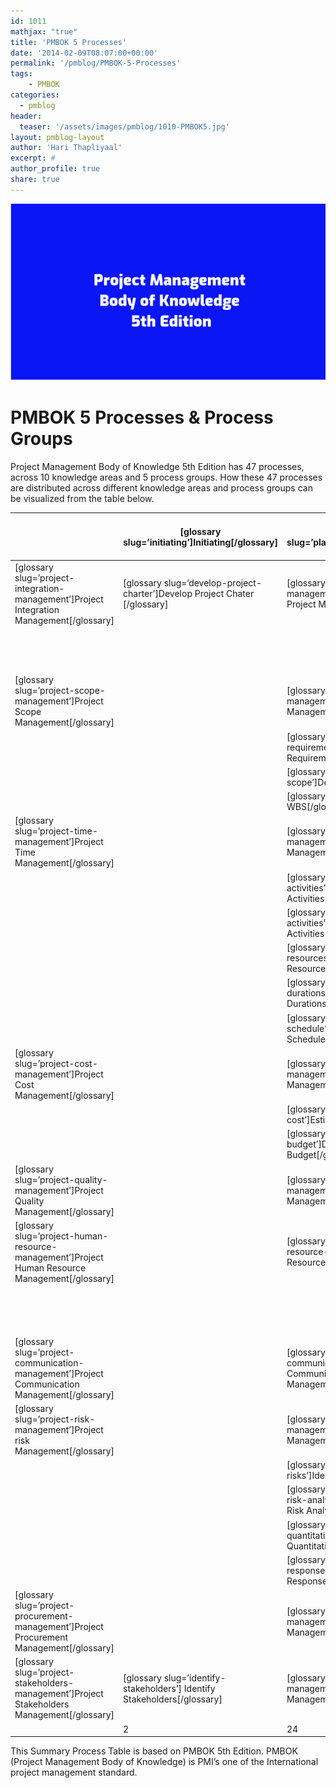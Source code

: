```yaml
---
id: 1011   
mathjax: "true"
title: 'PMBOK 5 Processes'
date: '2014-02-09T08:07:00+00:00'
permalink: '/pmblog/PMBOK-5-Processes'
tags: 
    - PMBOK
categories:
  - pmblog
header:
  teaser: '/assets/images/pmblog/1010-PMBOK5.jpg'
layout: pmblog-layout 
author: 'Hari Thapliyaal'
excerpt: #
author_profile: true
share: true
---
```

![](/assets/images/pmblog/1010-PMBOK5.jpg)   


# PMBOK 5 Processes &amp; Process Groups

 Project Management Body of Knowledge 5th Edition has 47 processes, across 10 knowledge areas and 5 process groups. How these 47 processes are distributed across different knowledge areas and process groups can be visualized from the table below.

|  | \[glossary slug=’initiating’\]Initiating\[/glossary\] | \[glossary slug=’planning’\]Planning\[/glossary\] | \[glossary slug=’executing’\]Executing\[/glossary\] | \[glossary slug=’monitoring-and-controlling’\]Monitoring &amp; Controlling\[/glossary\] | \[glossary slug=’closing’\]Closing\[/glossary\] |
|---|---|---|---|---|---|
| \[glossary slug=’project-integration-management’\]Project Integration Management\[/glossary\] | \[glossary slug=’develop-project-charter’\]Develop Project Chater \[/glossary\] | \[glossary slug=’develop-project-management-plan’\]Development Project Management Plan\[/glossary\] | \[glossary slug=’direct-and-manage-project-work’\]Direct and Manage Project Execution \[/glossary\] | \[glossary slug=’monitor-and-control-project-work’\]Monitor &amp; Control Project Work \[/glossary\] | \[glossary slug=’close-project-or-phase’\]Close Project or Phase \[/glossary\] |
|  |  |  |  | \[glossary slug=’perform-integrated-change-control’\]Perform Integrated Change Control\[/glossary\] |  |
| \[glossary slug=’project-scope-management’\]Project Scope Management\[/glossary\] |  | \[glossary slug=’plan-scope-management’\]Plan Scope Management\[/glossary\] |  | \[glossary slug=’validate-scope’\]Validate Scope\[/glossary\] |  |
|  |  | \[glossary slug=’collect-requirements’\]Collect Requirements\[/glossary\] |  | \[glossary slug=’control-scope’\]Control Scope\[/glossary\] |  |
|  |  | \[glossary slug=’define-scope’\]Define Scope\[/glossary\] |  |  |  |
|  |  | \[glossary slug=’create-wbs’\]Create WBS\[/glossary\] |  |  |  |
| \[glossary slug=’project-time-management’\]Project Time Management\[/glossary\] |  | \[glossary slug=’plan-schedule-management’\]Plan Schedule Management\[/glossary\] |  | \[glossary slug=’control-schedule’\]Control Schedule\[/glossary\] |  |
|  |  | \[glossary slug=’define-activities’\]Define Activities\[/glossary\] |  |  |  |
|  |  | \[glossary slug=’sequence-activities’\]Sequence Activities\[/glossary\] |  |  |  |
|  |  | \[glossary slug=’estimate-activity-resources’\]Estimate Activity Resources\[/glossary\] |  |  |  |
|  |  | \[glossary slug=’estimate-activity-durations’\]Estimate Activity Durations \[/glossary\] |  |  |  |
|  |  | \[glossary slug=’develop-schedule’\]Develop Schedule\[/glossary\] |  |  |  |
| \[glossary slug=’project-cost-management’\]Project Cost Management\[/glossary\] |  | \[glossary slug=’plan-cost-management’\]Plan Cost Management\[/glossary\] |  | \[glossary slug=’control-cost’\]Control Cost\[/glossary\] |  |
|  |  | \[glossary slug=’estimate-cost’\]Estimate Cost\[/glossary\] |  |  |  |
|  |  | \[glossary slug=’determine-budget’\]Determine Budget\[/glossary\] |  |  |  |
| \[glossary slug=’project-quality-management’\]Project Quality Management\[/glossary\] |  | \[glossary slug=’plan-quality-management’\]Plan Quality Management\[/glossary\] | \[glossary slug=’perform-quality-assurance’\]Perform Quality Assurance\[/glossary\] | \[glossary slug=’control-quality’\]Control Quality\[/glossary\] |  |
| \[glossary slug=’project-human-resource-management’\]Project Human Resource Management\[/glossary\] |  | \[glossary slug=’plan-human-resource-management’\]Plan Human Resource Management\[/glossary\] | \[glossary slug=’acquire-project-team’\]Acquire Project Team\[/glossary\] |  |  |
|  |  |  | \[glossary slug=’develop-project-team’\]Develop Project Team\[/glossary\] |  |  |
|  |  |  | \[glossary slug=’manage-project-team’\]Manage Project Team\[/glossary\] |  |  |
| \[glossary slug=’project-communication-management’\]Project Communication Management\[/glossary\] |  | \[glossary slug=’plan-communications-management’\]Plan Communication Management\[/glossary\] | \[glossary slug=’manage-communications’\]Manage Communications\[/glossary\] | \[glossary slug=’control-communications’\]Control Communications\[/glossary\] |  |
| \[glossary slug=’project-risk-management’\]Project risk Management\[/glossary\] |  | \[glossary slug=’plan-risk-management’\]Plan Risk Management\[/glossary\] |  | \[glossary slug=’control-risks’\]Control Risk\[/glossary\] |  |
|  |  | \[glossary slug=’identify-risks’\]Identify Risks\[/glossary\] |  |  |  |
|  |  | \[glossary slug=’perform-qualitative-risk-analysis’\]Perform Qualitative Risk Analysis\[/glossary\] |  |  |  |
|  |  | \[glossary slug=’perform-quantitative-risk-analysis’\]Perform Quantitative Risk Analysis\[/glossary\] |  |  |  |
|  |  | \[glossary slug=’plan-risk-response’\]Plan Risk Response\[/glossary\] |  |  |  |
| \[glossary slug=’project-procurement-management’\]Project Procurement Management\[/glossary\] |  | \[glossary slug=’plan-procurement-management’\]Plan Procurement Management\[/glossary\] | \[glossary slug=’conduct-procurements’\]Conduct Procurements\[/glossary\] | \[glossary slug=’control-procurements’\]Control Procurements\[/glossary\] | \[glossary slug=’close-procurements’\]Close Procurements \[/glossary\] |
| \[glossary slug=’project-stakeholders-management’\]Project Stakeholders Management\[/glossary\] | \[glossary slug=’identify-stakeholders’\] Identify Stakeholders\[/glossary\] | \[glossary slug=’plan-stakeholder-management’\]Plan Stakeholder Management\[/glossary\] | \[glossary slug=’manage-stakeholder-engagement’\]Manage Stakeholder Engagement\[/glossary\] | \[glossary slug=’control-stakeholder-engagement’\]Control Stakeholder Engagement\[/glossary\] |  |
|  | 2 | 24 | 8 | 11 | 2 |

This Summary Process Table is based on PMBOK 5th Edition. PMBOK (Project Management Body of Knowledge) is PMI’s one of the International project management standard.